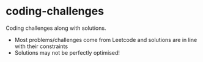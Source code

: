 # coding-challenges
Coding challenges along with solutions.

* Most problems/challenges come from Leetcode and solutions are in line with their constraints
* Solutions may not be perfectly optimised!
